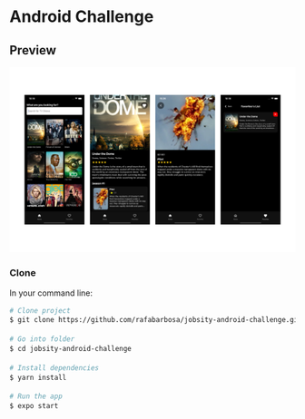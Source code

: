 # Android Challenge

## Preview

![Android Challenge](/assets/banner-git.png)

### **Clone**

In your command line:

```bash
# Clone project
$ git clone https://github.com/rafabarbosa/jobsity-android-challenge.git

# Go into folder
$ cd jobsity-android-challenge

# Install dependencies
$ yarn install

# Run the app
$ expo start
```
